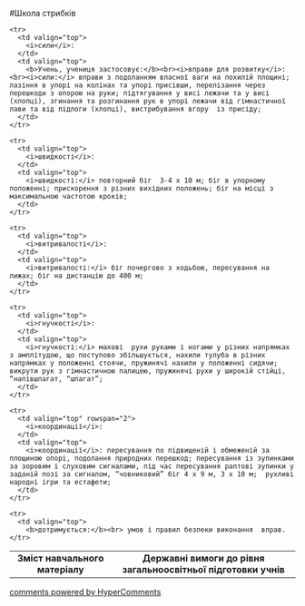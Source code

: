 <div id="hypercomments_widget" class="js-hypercomments-widget invisible"></div>

#Школа стрибків

<table>
  <body>
    <tr>
      <td align="center" valign="top">
        <b>Зміст навчального матеріалу</b>
      </td>
      <td align="center" valign="top">
        <b>Державні вимоги до рівня загальноосвітньої підготовки учнів</b>
      </td>
    </tr>

    <tr>
      <td valign="top">
        <i>сили</i>:
      </td>
      <td valign="top">
        <b>Учень, учениця застосовує:</b><br><i>вправи для розвитку</i>:<br><i>сили:</i> вправи з подоланням власної ваги на похилій площині; лазіння в упорі на колінах та упорі присівши, перелізання через перешкоди з опорою на руки; підтягування у висі лежачи та у висі (хлопці), згинання та розгинання рук в упорі лежачи від гімнастичної лави та від підлоги (хлопці), вистрибування вгору  із присіду; 
      </td>
    </tr>

    <tr>
      <td valign="top">
        <i>швидкості</i>:
      </td>
      <td valign="top">
        <i>швидкості:</i> повторний біг  3-4 х 10 м; біг в упорному положенні; прискорення з різних вихідних положень; біг на місці з максимальною частотою кроків;
      </td>
    </tr>

    <tr>
      <td valign="top">
        <i>витривалості</i>:
      </td>
      <td valign="top">
        <i>витривалості:</i> біг почергово з ходьбою, пересування на лижах; біг на дистанцію до 400 м;
      </td>
    </tr>

    <tr>
      <td valign="top">
        <i>гнучкості</i>:
      </td>
      <td valign="top">
        <i>гнучкості:</i> махові  рухи руками і ногами у різних напрямках з амплітудою, що поступово збільшується, нахили тулуба в різних напрямках у положенні стоячи, пружинячі нахили у положенні сидячи; викрути рук з гімнастичною палицею, пружинячі рухи у широкій стійці, “напівшпагат, “шпагат”;
      </td>
    </tr>

    <tr>
      <td valign="top" rowspan="2">
        <i>координації</i>:
      </td>
      <td valign="top">
        <i>координації</i>: пересування по підвищеній і обмеженій за площиною опорі, подолання природних перешкод; пересування із зупинками за зоровим і слуховим сигналами, під час пересування раптові зупинки у заданій позі за сигналом, “човниковий” біг 4 х 9 м, 3 х 10 м;  рухливі народні ігри та естафети;
      </td>
    </tr>

    <tr>
      <td valign="top">
        <b>дотримується:</b><br> умов і правил безпеки виконання  вправ.
    </tr>
  </body>
</table>

<div class="js-hypercomments-container">
    <a href="http://hypercomments.com" class="hc-link" title="comments widget">comments powered by HyperComments</a>
</div>